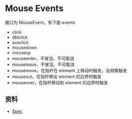 # Mouse Events

接口为 MouseEvent，有下面 events

- click
- dblclick
- auxclick
- mousedown
- mouseup
- mouseenter，不冒泡，不可取消
- mouseleave，不冒泡，不可取消
- mousemove，在指杆在 element 上移动时触发，会频繁触发
- mouseout，在指杆移出 element 的边界时触发
- mouseover，在指杆移动到 element 的边界时触发


## 资料

- [Spec](https://w3c.github.io/uievents/#events-mouseevents)
